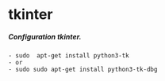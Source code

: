 # tkinter

##### Configuration tkinter.

    - sudo  apt-get install python3-tk
    - or 
    - sudo sudo apt-get install python3-tk-dbg